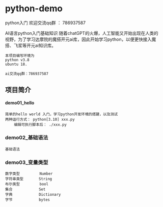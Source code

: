 # python-demo
python入门
欢迎交流qq群 ： 786937587

AI语言python入门基础知识
随着chatGPT的火爆，人工智能又开始出现在人类的视野，为了学习达摩院的魔搭开元ai库，因此开始学习python，以便更快接入魔搭、飞浆等开元ai知识库。

    本项目编写环境为
    python v3.8 
    ubuntu 18.

    ai交流qq群：786937587
## 项目简介
#### demo01_hello
    简单的hello world 入门，学习python开发环境的搭建，以及测试
    两种运行方式： python[3.10] xxx.py   
        编辑可执行脚本后： ./xxx.py

### demo02_基础语法
    基础语法

### demo03_变量类型
    数字类型         Number
    字符串类型       String
    布尔类型         bool
    集合            Set
    字典            Dictionary
    字节            bytes
